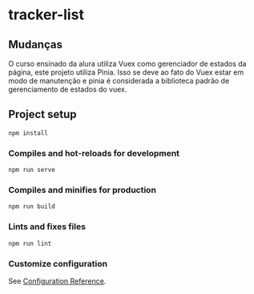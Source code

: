 # tracker-list

## Mudanças
O curso ensinado da alura utiliza Vuex como gerenciador de estados da página, este projeto utiliza Pinia. 
Isso se deve ao fato do Vuex estar em modo de manutenção e pinia é considerada a biblioteca padrão de gerenciamento de estados do vuex.

## Project setup
```
npm install
```

### Compiles and hot-reloads for development
```
npm run serve
```

### Compiles and minifies for production
```
npm run build
```

### Lints and fixes files
```
npm run lint
```

### Customize configuration
See [Configuration Reference](https://cli.vuejs.org/config/).
